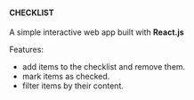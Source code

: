 #### CHECKLIST

A simple interactive web app built with **React.js**

Features:

- add items to the checklist and remove them.
- mark items as checked.
- filter items by their content.
